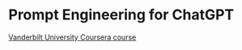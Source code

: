 # Prompt Engineering for ChatGPT

[Vanderbilt University Coursera course](https://www.coursera.org/learn/prompt-engineering?specialization=prompt-engineering)
